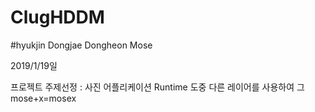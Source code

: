 # ClugHDDM
#hyukjin Dongjae Dongheon Mose

2019/1/19일 

프로젝트 주제선정 : 사진 어플리케이션 Runtime 도중 다른 레이어를 사용하여 그 
mose+x=mosex
